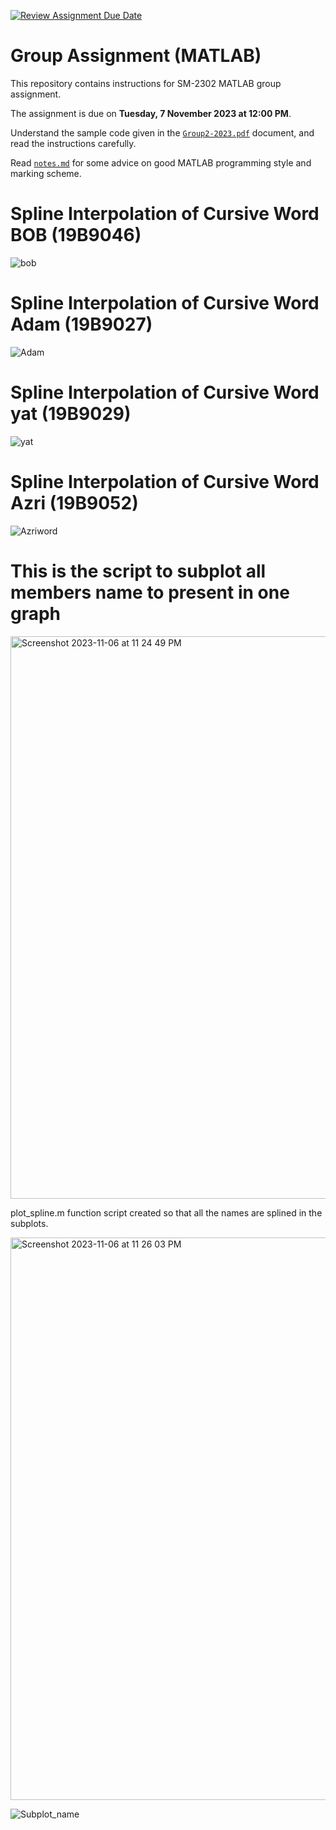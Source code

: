 [![Review Assignment Due Date](https://classroom.github.com/assets/deadline-readme-button-24ddc0f5d75046c5622901739e7c5dd533143b0c8e959d652212380cedb1ea36.svg)](https://classroom.github.com/a/i8q0vJZ5)
# Group Assignment (MATLAB)

This repository contains instructions for SM-2302 MATLAB group assignment.

The assignment is due on **Tuesday, 7 November 2023 at 12:00 PM**.

Understand the sample code given in the [`Group2-2023.pdf`](Group2-2023.pdf) document, and read the instructions carefully.

Read [`notes.md`](notes.md) for some advice on good MATLAB programming style and marking scheme.


# Spline Interpolation of Cursive Word BOB (19B9046)

![bob](https://github.com/sm2302-aug23/grp-matlab-syntax-error/assets/141397239/16dbd0ea-3b90-4f1b-8f94-9ecf17132c33)

# Spline Interpolation of Cursive Word Adam (19B9027)

![Adam](https://github.com/sm2302-aug23/grp-matlab-syntax-error/assets/142872329/92e59424-a215-4eaa-a7ec-3e4be6627696)

# Spline Interpolation of Cursive Word yat (19B9029)

![yat](https://github.com/sm2302-aug23/grp-matlab-syntax-error/assets/141397205/c34aedff-0d61-4051-8ab6-af3326782e7c)

# Spline Interpolation of Cursive Word Azri (19B9052)

![Azriword](https://github.com/sm2302-aug23/grp-matlab-syntax-error/assets/141397301/df0f74b2-cfab-41fa-bead-c9eb97c953b4)

# This is the script to subplot all members name to present in one graph

<img width="900" alt="Screenshot 2023-11-06 at 11 24 49 PM" src="https://github.com/sm2302-aug23/grp-matlab-syntax-error/assets/141397205/9e7ea175-d5ba-4281-952b-26ebd18dd11b">

plot_spline.m function script created so that all the names are splined in the subplots.

<img width="900" alt="Screenshot 2023-11-06 at 11 26 03 PM" src="https://github.com/sm2302-aug23/grp-matlab-syntax-error/assets/141397205/43bdd2e4-0b9d-4694-a894-c0236f78f75e">

![Subplot_name](https://github.com/sm2302-aug23/grp-matlab-syntax-error/assets/141397301/34158eff-94dc-4f5d-bb11-69b22074d40e)

